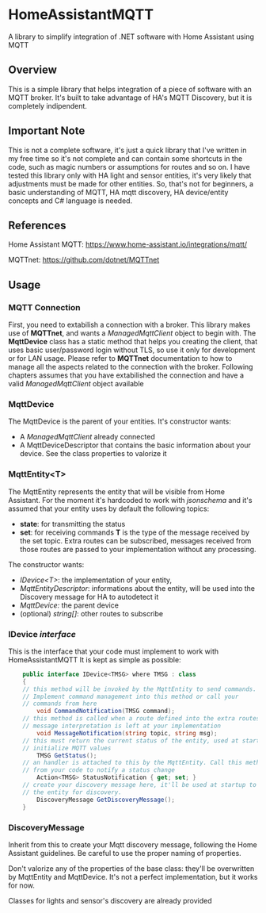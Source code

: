 ﻿# HomeAssistantMQTT
A library to simplify integration of .NET software with Home Assistant using MQTT

## Overview
This is a simple library that helps integration of a piece of software with an MQTT broker.
It's built to take advantage of HA's MQTT Discovery, but it is completely indipendent.

## Important Note
This is not a complete software, it's just a quick library that I've written in my free time so it's not complete and can contain some shortcuts in the code, such as magic numbers or assumptions for routes and so on.
I have tested this library only with HA light and sensor entities, it's very likely that adjustments must be made for other entities.
So, that's not for beginners, a basic understanding of MQTT, HA mqtt discovery, HA device/entity concepts and C# language is needed.

## References
Home Assistant MQTT: https://www.home-assistant.io/integrations/mqtt/

MQTTnet: https://github.com/dotnet/MQTTnet

## Usage

### MQTT Connection
First, you need to extabilish a connection with a broker. This library makes use of **MQTTnet**, and wants a *ManagedMqttClient* object to begin with.
The **MqttDevice** class has a static method that helps you creating the client, that uses basic user/password login without TLS, so use it only for development or for LAN usage.
Please refer to **MQTTnet** documentation to how to manage all the aspects related to the connection with the broker.
Following chapters assumes that you have extabilished the connection and have a valid *ManagedMqttClient* object available

### MqttDevice
The MqttDevice is the parent of your entities.
It's constructor wants:
- A *ManagedMqttClient* already connected
- A MqttDeviceDescriptor that contains the basic information about your device. See the class properties to valorize it

### MqttEntity\<T>
The MqttEntity represents the entity that will be visible from Home Assistant.
For the moment it's hardcoded to work with *jsonschema* and it's assumed that your entity uses by default the following topics:
- **state**: for transmitting the status
- **set**: for receiving commands
**T** is the type of the message received by the set topic.
Extra routes can be subscribed, messages received from those routes are passed to your implementation without any processing.

The constructor wants:
- *IDevice\<T>*: the implementation of your entity, 
- *MqttEntityDescriptor*: informations about the entity, will be used into the Discovery message for HA to autodetect it
- *MqttDevice:* the parent device
- (optional) *string[]*: other routes to subscribe

### IDevice<T> *interface*
This is the interface that your code must implement to work with HomeAssistantMQTT
It is kept as simple as possible:
```C#
    public interface IDevice<TMSG> where TMSG : class
    {
    // this method will be invoked by the MqttEntity to send commands.
    // Implement command management into this method or call your 
    // commands from here
        void CommandNotification(TMSG command);
    // this method is called when a route defined into the extra routes is called
    // message interpretation is left at your implementation
        void MessageNotification(string topic, string msg);
    // this must return the current status of the entity, used at startup to  
    // initialize MQTT values
        TMSG GetStatus();
    // an handler is attached to this by the MqttEntity. Call this method
    // from your code to notify a status change    
        Action<TMSG> StatusNotification { get; set; }
    // create your discovery message here, it'll be used at startup to publish
    // the entity for discovery.
        DiscoveryMessage GetDiscoveryMessage();
    }
```
### DiscoveryMessage
Inherit from this to create your Mqtt discovery message, following the Home Assistant guidelines. Be careful to use the proper naming of properties.

Don't valorize any of the properties of the base class: they'll be overwritten by MqttEntity and MqttDevice. It's not a perfect implementation, but it works for now.

Classes for lights and sensor's discovery are already provided

